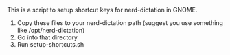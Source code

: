 This is a script to setup shortcut keys for nerd-dictation in GNOME.

1. Copy these files to your nerd-dictation path (suggest you use something like /opt/nerd-dictation)
2. Go into that directory
3. Run setup-shortcuts.sh


